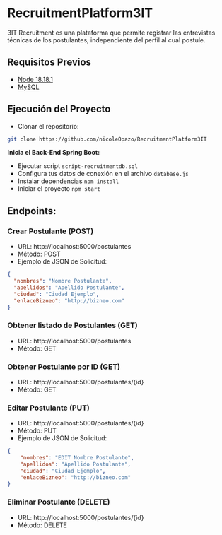 # RecruitmentPlatform3IT
3IT Recruitment es una plataforma que permite registrar las entrevistas técnicas de los postulantes, independiente del perfil al cual postule.

## Requisitos Previos

- [Node 18.18.1](https://nodejs.org/en)
- [MySQL](https://dev.mysql.com/downloads/workbench/)

## Ejecución del Proyecto

- Clonar el repositorio:
```bash
git clone https://github.com/nicoleOpazo/RecruitmentPlatform3IT
```

**Inicia el Back-End Spring Boot:**

- Ejecutar script `script-recruitmentdb.sql`
- Configura tus datos de conexión en el archivo `database.js`
- Instalar dependencias `npm install`
- Iniciar el proyecto `npm start` 


## Endpoints:

### Crear Postulante (POST)
- URL: http://localhost:5000/postulantes
- Método: POST
- Ejemplo de JSON de Solicitud:
```json
{
  "nombres": "Nombre Postulante",
  "apellidos": "Apellido Postulante",
  "ciudad": "Ciudad Ejemplo",
  "enlaceBizneo": "http://bizneo.com"
}
```

### Obtener listado de Postulantes (GET)
- URL: http://localhost:5000/postulantes
- Método: GET

### Obtener Postulante por ID (GET)
- URL: http://localhost:5000/postulantes/{id}
- Método: GET

### Editar Postulante (PUT)
- URL: http://localhost:5000/postulantes/{id}
- Método: PUT
- Ejemplo de JSON de Solicitud:
```json
{
    "nombres": "EDIT Nombre Postulante",
    "apellidos": "Apellido Postulante",
    "ciudad": "Ciudad Ejemplo",
    "enlaceBizneo": "http://bizneo.com"
}
```

### Eliminar Postulante (DELETE)
- URL: http://localhost:5000/postulantes/{id}
- Método: DELETE
